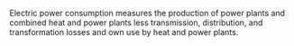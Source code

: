 Electric power consumption measures the production of power plants and combined heat and power plants less transmission, distribution, and transformation losses and own use by heat and power plants.